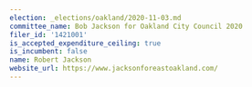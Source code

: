 ```yaml
---
election: _elections/oakland/2020-11-03.md
committee_name: Bob Jackson for Oakland City Council 2020
filer_id: '1421001'
is_accepted_expenditure_ceiling: true
is_incumbent: false
name: Robert Jackson
website_url: https://www.jacksonforeastoakland.com/
---
```

